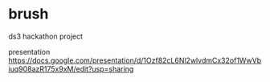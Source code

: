 # brush
ds3 hackathon project


presentation
https://docs.google.com/presentation/d/1Ozf82cL6Nl2wlvdmCx32of1WwVbiuq908azR175x9xM/edit?usp=sharing
